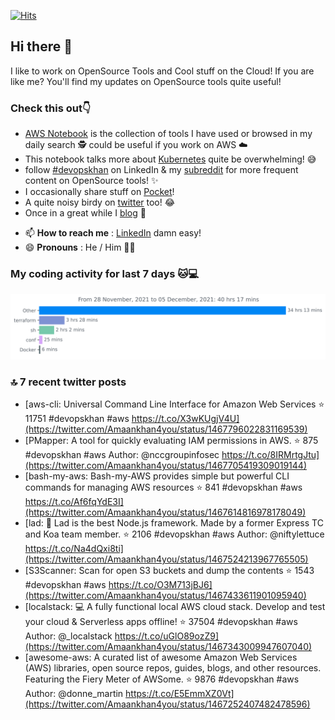 [![Hits](https://hits.seeyoufarm.com/api/count/incr/badge.svg?url=https%3A%2F%2Fgithub.com%2Fakhan4u%2Fhit-counter&count_bg=%2379C83D&title_bg=%23555555&icon=&icon_color=%23E7E7E7&title=visits&edge_flat=false)](https://hits.seeyoufarm.com)

## Hi there 👋

I like to work on OpenSource Tools and Cool stuff on the Cloud! If you are like me? You'll find my updates on OpenSource tools quite useful!

### Check this out👇

* [AWS Notebook](https://histre.com/public/notebooks/dnllyanu/aws/) is the collection of tools I have used or browsed in my daily search 🕵️ could be useful if you work on AWS ☁️
* This notebook talks more about [Kubernetes](https://histre.com/public/notebooks/6uxdvo3y/kubernetes/) quite be overwhelming! 😅
* follow [#devopskhan](https://www.linkedin.com/feed/hashtag/devopskhan/) on LinkedIn & my [subreddit](https://www.reddit.com/r/devopskhan/) for more frequent content on OpenSource tools! ✨
* I occasionally share stuff on [Pocket](https://getpocket.com/@ej6g8d1dp2829A16a9Tf5d4T6bAMp3d8791rejDe86yem3bm4e14ex4fT4dluk29)!
* A quite noisy birdy on [twitter](https://twitter.com/Amaankhan4you) too! 😂
* Once in a great while I [blog](https://linuxparrot.com/) 😬


- 📫 **How to reach me** : [LinkedIn](https://www.linkedin.com/in/amaan-khan-linux-ninja) damn easy!
- 😄 **Pronouns** : He / Him 🤷‍♂️

### My coding activity for last 7 days 🐱💻

<img src="https://github.com/akhan4u/akhan4u/blob/main/images/stat.svg" alt="Amaan's Wakatime Activity!"/>

### 🔝 7 recent twitter posts
<!-- DEVDOJO:START -->
- [aws-cli: Universal Command Line Interface for Amazon Web Services
⭐️ 11751
#devopskhan #aws
https://t.co/X3wKUgjV4U](https://twitter.com/Amaankhan4you/status/1467796022831169539)
- [PMapper: A tool for quickly evaluating IAM permissions in AWS.
⭐️ 875
#devopskhan #aws
Author: @nccgroupinfosec
https://t.co/8IRMrtgJtu](https://twitter.com/Amaankhan4you/status/1467705419309019144)
- [bash-my-aws: Bash-my-AWS provides simple but powerful CLI commands for managing AWS resources
⭐️ 841
#devopskhan #aws
https://t.co/Af6fqYdE3I](https://twitter.com/Amaankhan4you/status/1467614816978178049)
- [lad:  :boy: Lad is the best Node.js framework. Made by a former Express TC and Koa team member.
⭐️ 2106
#devopskhan #aws
Author: @niftylettuce
https://t.co/Na4dQxi8ti](https://twitter.com/Amaankhan4you/status/1467524213967765505)
- [S3Scanner: Scan for open S3 buckets and dump the contents
⭐️ 1543
#devopskhan #aws
https://t.co/O3M713jBJ6](https://twitter.com/Amaankhan4you/status/1467433611901095940)
- [localstack: 💻  A fully functional local AWS cloud stack. Develop and test your cloud &amp; Serverless apps offline!
⭐️ 37504
#devopskhan #aws
Author: @_localstack
https://t.co/uGlO89ozZ9](https://twitter.com/Amaankhan4you/status/1467343009947607040)
- [awesome-aws: A curated list of awesome Amazon Web Services &lpar;AWS&rpar; libraries, open source repos, guides, blogs, and other resources.  Featuring the Fiery Meter of AWSome.
⭐️ 9876
#devopskhan #aws
Author: @donne_martin
https://t.co/E5EmmXZ0Vt](https://twitter.com/Amaankhan4you/status/1467252407482478596)
<!-- DEVDOJO:END -->

<!-- ![Amaan's GitHub stats](https://github-readme-stats.vercel.app/api?username=akhan4u&count_private=true&show_icons=true&hide=contribs) -->
